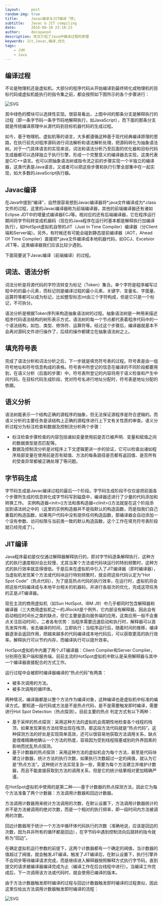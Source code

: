 ```yaml
---
layout:     post
random-img: true
title:      Javac编译与JIT编译「转」
subtitle:   Javac & JIT compiling
date:       2016-06-10 23:18:23
author:     decaywood
description: 本文介绍了Java中编译过程的原理
keywords: Jit,Javac,编译,优化
tags:
    - JVM
    - Java
---
```


## 编译过程

不论是物理机还是虚拟机，大部分的程序代码从开始编译到最终转化成物理机的目标代码或虚拟机能执行的指令集之前，都会按照如下图所示的各个步骤进行：

<img src="{{site.cdnurl}}/img/post/2016/Process-of-compile.svg" alt="SVG" style="background-color:white">

其中绿色的模块可以选择性实现。很容易看出，上图中间的那条分支是解释执行的过程（即一条字节码一条字节码地解释执行，如JavaScript），而下面的那条分支就是传统编译原理中从源代码到目标机器代码的生成过程。

如今，基于物理机、虚拟机等的语言，大多都遵循这种基于现代经典编译原理的思路，在执行前先对程序源码进行词法解析和语法解析处理，把源码转化为抽象语法树。对于一门具体语言的实现来说，词法和语法分析乃至后面的优化器和目标代码生成器都可以选择独立于执行引擎，形成一个完整意义的编译器去实现，这类代表是C/C++语言。也可以把抽象语法树或指令流之前的步骤实现一个半独立的编译器，这类代表是Java语言。又或者可以把这些步骤和执行引擎全部集中在一起实现，如大多数的JavaScript执行器。

## Javac编译

在Java中提到“编译”，自然很容易想到Javac编译器将\*.java文件编译成为\*.class文件的过程，这里的Javac编译器称为前端编译器，其他的前端编译器还有诸如Eclipse JDT中的增量式编译器ECJ等。相对应的还有后端编译器，它在程序运行期间将字节码转变成机器码（现在的Java程序在运行时基本都是解释执行加编译执行），如HotSpot虚拟机自带的JIT（Just In Time Compiler）编译器（分Client端和Server端）。另外，有时候还有可能会碰到静态提前编译器（AOT，Ahead Of Time Compiler）直接把*.java文件编译成本地机器代码，如GCJ、Excelsior JET等，这类编译器我们应该比较少遇到。

下面简要说下Javac编译（前端编译）的过程。

## 词法、语法分析

词法分析是将源代码的字符流转变为标记（Token）集合。单个字符是程序编写过程中的的最小元素，而标记则是编译过程的最小元素，关键字、变量名、字面量、运算符等都可以成为标记，比如整型标志int由三个字符构成，但是它只是一个标记，不可拆分。

语法分析是根据Token序列来构造抽象语法树的过程。抽象语法树是一种用来描述程序代码语法结构的树形表示方式，语法树的每一个节点都代表着程序代码中的一个语法结构，如包、类型、修饰符、运算符等。经过这个步骤后，编译器就基本不会再对源码文件进行操作了，后续的操作都建立在抽象语法树之上。

## 填充符号表

完成了语法分析和词法分析之后，下一步就是填充符号表的过程。符号表是由一组符号地址和符号信息构成的表格。符号表中所登记的信息在编译的不同阶段都要用到，在语义分析（后面的步骤）中，符号表所登记的内容将用于语义检查和产生中间代码，在目标代码生成阶段，党对符号名进行地址分配时，符号表是地址分配的依据。

## 语义分析

语法树能表示一个结构正确的源程序的抽象，但无法保证源程序是符合逻辑的。而语义分析的主要任务是读结构上正确的源程序进行上下文有关性质的审查。语义分析过程分为标注检查和数据及控制流分析两个步骤：

* 标注检查步骤检查的内容包括诸如变量使用前是否已被声明、变量和赋值之间的数据类型是否匹配等。
* 数据及控制流分析是对程序上下文逻辑更进一步的验证，它可以检查出诸如程序局部变量在使用前是否有赋值、方法的每条路径是否都有返回值、是否所有的受查异常都被正确处理了等问题。

## 字节码生成

字节码生成是Javac编译过程的最后一个阶段。字节码生成阶段不仅仅是把前面各个步骤所生成的信息转化成字节码写到磁盘中，编译器还进行了少量的代码添加和转换工作。 实例构造器\<init\>()方法和类构造器\<clinit\>()方法就是在这个阶段添加到语法树之中的（这里的实例构造器并不是指默认的构造函数，而是指我们自己重载的构造函数，如果用户代码中没有提供任何构造函数，那编译器会自动添加一个没有参数、访问权限与当前类一致的默认构造函数，这个工作在填充符号表阶段就已经完成了）。

## JIT编译

Java程序最初是仅仅通过解释器解释执行的，即对字节码逐条解释执行，这种方式的执行速度相对会比较慢，尤其当某个方法或代码块运行的特别频繁时，这种方式的执行效率就显得很低。于是后来在虚拟机中引入了JIT编译器（即时编译器），当虚拟机发现某个方法或代码块运行特别频繁时，就会把这些代码认定为“Hot Spot Code”（热点代码），为了提高热点代码的执行效率，在运行时，虚拟机将会把这些代码编译成与本地平台相关的机器码，并进行各层次的优化，完成这项任务的正是JIT编译器。

现在主流的商用虚拟机（如Sun HotSpot、IBM J9）中几乎都同时包含解释器和编译器（三大商用虚拟机之一的JRockit是个例外，它内部没有解释器，因此会有启动相应时间长之类的缺点，但它主要是面向服务端的应用，这类应用一般不会重点关注启动时间）。二者各有优势：当程序需要迅速启动和执行时，解释器可以首先发挥作用，省去编译的时间，立即执行；当程序运行后，随着时间的推移，编译器逐渐会返回作用，把越来越多的代码编译成本地代码后，可以获取更高的执行效率。解释执行可以节约内存，而编译执行可以提升效率。

HotSpot虚拟机中内置了两个JIT编译器：Client Complier和Server Complier，分别用在客户端和服务端，目前主流的HotSpot虚拟机中默认是采用解释器与其中一个编译器直接配合的方式工作。

运行过程中会被即时编译器编译的“热点代码”有两类：

* 被多次调用的方法。
* 被多次调用的循环体。

两种情况，编译器都是以整个方法作为编译对象，这种编译也是虚拟机中标准的编译方式。要知道一段代码或方法是不是热点代码，是不是需要触发即时编译，需要进行Hot Spot Detection（热点探测）。目前主要的热点 判定方式有以下两种：

* 基于采样的热点探测：采用这种方法的虚拟机会周期性地检查各个线程的栈顶，如果发现某些方法经常出现在栈顶，那这段方法代码就是“热点代码”。这种探测方法的好处是实现简单高效，还可以很容易地获取方法调用关系，缺点是很难精确地确认一个方法的热度，容易因为受到线程阻塞或别的外界因素的影响而扰乱热点探测。
* 基于计数器的热点探测：采用这种方法的虚拟机会为每个方法，甚至是代码块建立计数器，统计方法的执行次数，如果执行次数超过一定的阀值，就认为它是“热点方法”。这种统计方法实现复杂一些，需要为每个方法建立并维护计数器，而且不能直接获取到方法的调用关系，但是它的统计结果相对更加精确严谨。

在HotSpot虚拟机中使用的是第二种——基于计数器的热点探测方法，因此它为每个方法准备了两个计数器：方法调用计数器和回边计数器。

方法调用计数器用来统计方法调用的次数，在默认设置下，方法调用计数器统计的并不是方法被调用的绝对次数，而是一个相对的执行频率，即一段时间内方法被调用的次数。

回边计数器用于统计一个方法中循环体代码执行的次数（准确地说，应该是回边的次数，因为并非所有的循环都是回边），在字节码中遇到控制流向后跳转的指令就称为“回边”。

在确定虚拟机运行参数的前提下，这两个计数器都有一个确定的阀值，当计数器的值超过了阀值，就会触发JIT编译。触发了JIT编译后，在默认设置下，执行引擎并不会同步等待编译请求完成，而是继续进入解释器按照解释方式执行字节码，直到提交的请求被编译器编译完成为止（编译工作在后台线程中进行）。当编译工作完成后，下一次调用该方法或代码时，就会使用已编译的版本。

由于方法计数器触发即时编译的过程与回边计数器触发即时编译的过程类似，因此这里仅给出方法调用计数器触发即时编译的流程：

<img src="{{site.cdnurl}}/img/post/2016/JIT-trigger-procedure.svg" alt="SVG" style="background-color:white">